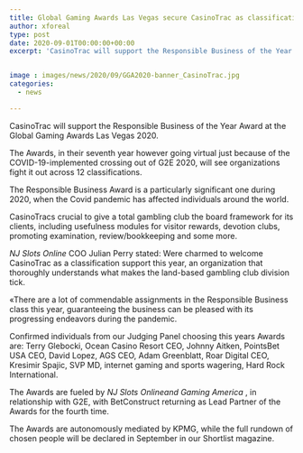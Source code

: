 ```yaml
---
title: Global Gaming Awards Las Vegas secure CasinoTrac as classification sponsor
author: xforeal 
type: post
date: 2020-09-01T00:00:00+00:00
excerpt: 'CasinoTrac will support the Responsible Business of the Year Award at the Global Gaming Awards Las Vegas 2020 '


image : images/news/2020/09/GGA2020-banner_CasinoTrac.jpg
categories:
  - news

---
```

CasinoTrac will support the Responsible Business of the Year Award at the Global Gaming Awards Las Vegas 2020. 

The Awards, in their seventh year however going virtual just because of the COVID-19-implemented crossing out of G2E 2020, will see organizations fight it out across 12 classifications. 

The Responsible Business Award is a particularly significant one during 2020, when the Covid pandemic has affected individuals around the world. 

CasinoTracs crucial to give a total gambling club the board framework for its clients, including usefulness modules for visitor rewards, devotion clubs, promoting examination, review/bookkeeping and some more. 

_NJ Slots Online_ COO Julian Perry stated: Were charmed to welcome CasinoTrac as a classification support this year, an organization that thoroughly understands what makes the land-based gambling club division tick. 

&#171;There are a lot of commendable assignments in the Responsible Business class this year, guaranteeing the business can be pleased with its progressing endeavors during the pandemic. 

Confirmed individuals from our Judging Panel choosing this years Awards are: Terry Glebocki, Ocean Casino Resort CEO, Johnny Aitken, PointsBet USA CEO, David Lopez, AGS CEO, Adam Greenblatt, Roar Digital CEO, Kresimir Spajic, SVP MD, internet gaming and sports wagering, Hard Rock International. 

The Awards are fueled by _NJ Slots Onlineand Gaming America_ , in relationship with G2E, with BetConstruct returning as Lead Partner of the Awards for the fourth time. 

The Awards are autonomously mediated by KPMG, while the full rundown of chosen people will be declared in September in our Shortlist magazine.